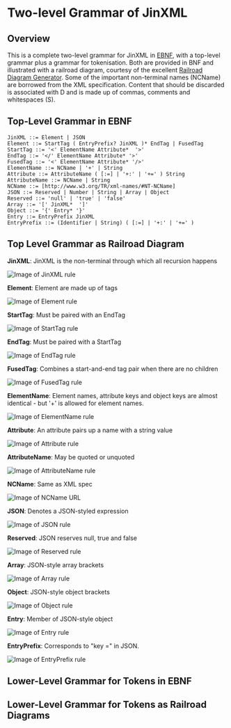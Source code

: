 # Two-level Grammar of JinXML

## Overview
This is a complete two-level grammar for JinXML in [EBNF](https://en.wikipedia.org/wiki/Extended_Backus%E2%80%93Naur_form), with a top-level grammar plus a grammar for tokenisation. Both are provided in BNF and illustrated with a railroad diagram, courtesy of the excellent [Railroad Diagram Generator](http://bottlecaps.de/rr/ui). Some of the important non-terminal names (NCName) are borrowed from the XML specification. Content that should be discarded is associated with D and is made up of commas, comments and whitespaces (S).

## Top-Level Grammar in EBNF
```
JinXML ::= Element | JSON
Element ::= StartTag ( EntryPrefix? JinXML )* EndTag | FusedTag
StartTag ::= '<' ElementName Attribute*  '>'
EndTag ::= '</' ElementName Attribute* '>'
FusedTag ::= '<' ElementName Attribute* '/>'
ElementName ::= NCName | '+' | String
Attribute ::= AttributeName ( [:=] | '+:' | '+=' ) String
AttributeName ::= NCName | String
NCName ::= [http://www.w3.org/TR/xml-names/#NT-NCName]
JSON ::= Reserved | Number | String | Array | Object
Reserved ::= 'null' | 'true' | 'false'
Array ::= '[' JinXML*  ']'
Object ::= '{' Entry* '}'
Entry ::= EntryPrefix JinXML
EntryPrefix ::= (Identifier | String) ( [:=] | '+:' | '+=' )
```

## Top Level Grammar as Railroad Diagram

__JinXML__: JinXML is the non-terminal through which all recursion happens

![Image of JinXML rule](https://raw.githubusercontent.com/sfkleach/JinXML/master/grammar2/images/JinXML.png "JinXML is the non-terminal through which all recursion happens")

__Element__: Element are made up of tags

![Image of Element rule](https://raw.githubusercontent.com/sfkleach/JinXML/master/grammar2/images/Element.png "Element are made up of tags")

__StartTag__: Must be paired with an EndTag

![Image of StartTag rule](https://raw.githubusercontent.com/sfkleach/JinXML/master/grammar2/images/StartTag.png "Must be paired with an EndTag")

__EndTag__: Must be paired with a StartTag

![Image of EndTag rule](https://raw.githubusercontent.com/sfkleach/JinXML/master/grammar2/images/EndTag.png "Must be paired with a StartTag")

__FusedTag__: Combines a start-and-end tag pair when there are no children

![Image of FusedTag rule](https://raw.githubusercontent.com/sfkleach/JinXML/master/grammar2/images/FusedTag.png "Combines a start-and-end tag pair when there are no children")

__ElementName__: Element names, attribute keys and object keys are almost identical - but '+' is allowed for element names.

![Image of ElementName rule](https://raw.githubusercontent.com/sfkleach/JinXML/master/grammar2/images/ElementName.png "Element names support + for defaulting")

__Attribute__: An attribute pairs up a name with a string value

![Image of Attribute rule](https://raw.githubusercontent.com/sfkleach/JinXML/master/grammar2/images/Attribute.png "An attribute pairs up a name with a string value")

__AttributeName__: May be quoted or unquoted

![Image of AttributeName rule](https://raw.githubusercontent.com/sfkleach/JinXML/master/grammar2/images/AttributeName.png "May be quoted or unquoted")

__NCName__: Same as XML spec

![Image of NCName URL](https://raw.githubusercontent.com/sfkleach/JinXML/master/grammar2/images/NCName.png "Same as XML spec")

__JSON__: Denotes a JSON-styled expression

![Image of JSON rule](https://raw.githubusercontent.com/sfkleach/JinXML/master/grammar2/images/JSON.png "Denotes a JSON-styled expression")

__Reserved__: JSON reserves null, true and false

![Image of Reserved rule](https://raw.githubusercontent.com/sfkleach/JinXML/master/grammar2/images/Reserved.png "JSON reserves null, true and false")

__Array__: JSON-style array brackets

![Image of Array rule](https://raw.githubusercontent.com/sfkleach/JinXML/master/grammar2/images/Array.png "JSON-style array brackets")

__Object__: JSON-style object brackets

![Image of Object rule](https://raw.githubusercontent.com/sfkleach/JinXML/master/grammar2/images/Object.png "JSON-style object brackets")

__Entry__: Member of JSON-style object

![Image of Entry rule](https://raw.githubusercontent.com/sfkleach/JinXML/master/grammar2/images/Entry.png "Member of JSON-style object")

__EntryPrefix__: Corresponds to "key =" in JSON.

![Image of EntryPrefix rule](https://raw.githubusercontent.com/sfkleach/JinXML/master/grammar2/images/EntryPrefix.png "Corresponds to 'key =' in JSON")

## Lower-Level Grammar for Tokens in EBNF

## Lower-Level Grammar for Tokens as Railroad Diagrams

